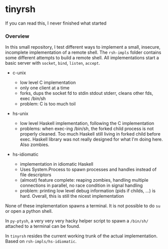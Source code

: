 # tinyrsh
If you can read this, I never finished what started


### Overview
In this small repository, I test different ways to implement a small, insecure, incomplete implementation of a remote shell.
The `rsh-impls` folder contains some different attempts to build a remote shell. 
All implementations start a basic server with `socket`, `bind`, `listen`, `accept`.

 - c-unix
   - low level C implementation
   - only one client at a time
   - forks, dups the socket fd to stdin stdout stderr, cleans other fds, exec /bin/sh
   - problem: C is too much toil

 - hs-unix
   - low level Haskell implementation, following the C implementation
   - problems: when exec-ing /bin/sh, the forked child process is not properly cleaned. Too much Haskell still living in forked child before exec. Haskell library was not really designed for what I'm doing here. Also zombies.

 - hs-idiomatic
   - implementation in idiomatic Haskell
   - Uses System.Process to spawn processes and handles instead of file descriptors
   - (almost) feature complete: reaping zombies, handling multiple connections in parallel, no race condition in signal handling
   - problem: printing low level debug information (pids if childs, ...) is hard. Overall, this is still the nicest implementation

None of these implementation spawns a terminal. It is not possible to do `su` or open a python shell.


In `py-ptysh`, a very very very hacky helper script to spawn a `/bin/sh/` attached to a terminal can be found.


In `tinyrsh` resides the current working trunk of the actual implementation. Based on `rsh-impls/hs-idiomatic`.
